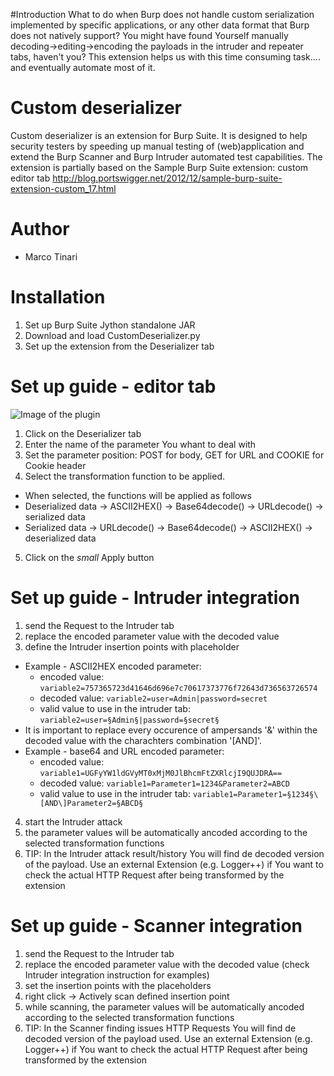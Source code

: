 #Introduction
What to do when Burp does not handle custom serialization implemented by specific applications, or any other data format that Burp does not natively support?
You might have found Yourself manually decoding->editing->encoding the payloads in the intruder and repeater tabs, haven't you?
This extension helps us with this time consuming task.... and eventually automate most of it.


# Custom deserializer
Custom deserializer is an extension for Burp Suite. It is designed to help security testers by speeding up manual testing of (web)application and extend the Burp Scanner and Burp Intruder automated test capabilities.
The extension is partially based on the Sample Burp Suite extension: custom editor tab http://blog.portswigger.net/2012/12/sample-burp-suite-extension-custom_17.html


# Author
- Marco Tinari

# Installation 
1.	Set up Burp Suite Jython standalone JAR 
2.	Download and load CustomDeserializer.py
3.	Set up the extension from the Deserializer tab


# Set up guide - editor tab
![Image of the plugin](https://raw.githubusercontent.com/marcotinari/CustomDeserializer/master/CustomDeserializer-full-screen.png)
1. Click on the Deserializer tab
2. Enter the name of the parameter You whant to deal with
3. Set the parameter position: POST for body, GET for URL and COOKIE for Cookie header
4. Select the transformation function to be applied. 
  * When selected, the functions will be applied as follows
  * Deserialized data -> ASCII2HEX() -> Base64decode() -> URLdecode() -> serialized data
  * Serialized data -> URLdecode() -> Base64decode() ->  ASCII2HEX() -> deserialized data
5. Click on the *small* Apply button

# Set up guide - Intruder integration
1. send the Request to the Intruder tab
2. replace the encoded parameter value with the decoded value 
3. define the Intruder insertion points with placeholder

  * Example - ASCII2HEX encoded parameter: 
    * encoded value:					``variable2=757365723d41646d696e7c70617373776f72643d736563726574``
    * decoded value:					``variable2=user=Admin|password=secret``
    * valid value to use in the intruder tab:	``variable2=user=§Admin§|password=§secret§``
  * It is important to replace every occurence of ampersands '&' within the decoded value  with the charachters combination '\[AND\]'.
  * Example - base64 and URL encoded parameter: 
    * encoded value:					``variable1=UGFyYW1ldGVyMT0xMjM0JlBhcmFtZXRlcjI9QUJDRA==``
    * decoded value:					``variable1=Parameter1=1234&Parameter2=ABCD``
    * valid value to use in the intruder tab:	``variable1=Parameter1=§1234§\[AND\]Parameter2=§ABCD§``

4. start the Intruder attack
5. the parameter values will be automatically ancoded according to the selected transformation functions
6. TIP: In the Intruder attack result/history You will find de decoded version of the payload. Use an external Extension (e.g. Logger++) if You want to check the actual HTTP Request after being transformed by the extension 

# Set up guide - Scanner integration
1. send the Request to the Intruder tab
2. replace the encoded parameter value with the decoded value (check Intruder integration instruction for examples) 
3. set the insertion points with the placeholders
4. right click -> Actively scan defined insertion point 
5. while scanning, the parameter values will be automatically ancoded according to the selected transformation functions
6. TIP: In the Scanner finding issues HTTP Requests You will find de decoded version of the payload used. Use an external Extension (e.g. Logger++) if You want to check the actual HTTP Request after being transformed by the extension 
